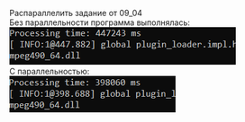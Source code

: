 Распараллелить задание от 09_04</br>
Без параллельности программа выполнялась:</br>
![Res](https://raw.githubusercontent.com/dimandjdi/practice/main/10_04/NParallel.png)</br>
С параллельностью: </br>
![Res2](https://raw.githubusercontent.com/dimandjdi/practice/main/10_04/Parallel.png)</br>
